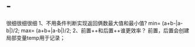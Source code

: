 # -
很细很细很细
1、不用条件判断实现返回俩数最大值和最小值?
  min= (a+b-|a-b|)/2;
  max= (a+b+|a-b|)/2;
2、前置++和后置++谁更效率？
  前置，后置会创建局部变量temp用于记录；
